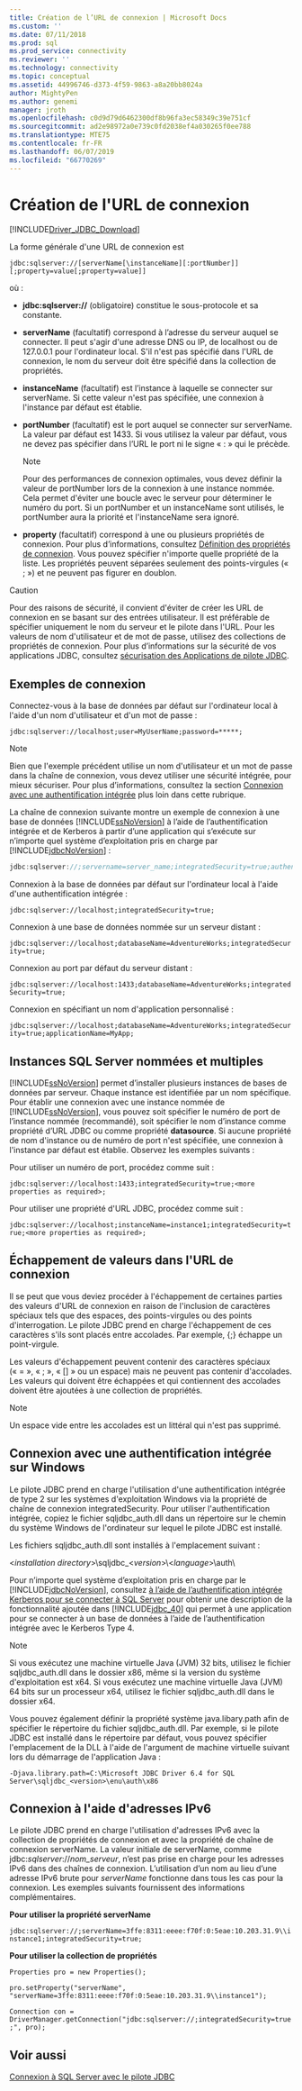 ```yaml
---
title: Création de l’URL de connexion | Microsoft Docs
ms.custom: ''
ms.date: 07/11/2018
ms.prod: sql
ms.prod_service: connectivity
ms.reviewer: ''
ms.technology: connectivity
ms.topic: conceptual
ms.assetid: 44996746-d373-4f59-9863-a8a20bb8024a
author: MightyPen
ms.author: genemi
manager: jroth
ms.openlocfilehash: c0d9d79d6462300df8b96fa3ec58349c39e751cf
ms.sourcegitcommit: ad2e98972a0e739c0fd2038ef4a030265f0ee788
ms.translationtype: MTE75
ms.contentlocale: fr-FR
ms.lasthandoff: 06/07/2019
ms.locfileid: "66770269"
---
```

# <a name="building-the-connection-url"></a>Création de l'URL de connexion
[!INCLUDE[Driver_JDBC_Download](../../includes/driver_jdbc_download.md)]

  La forme générale d'une URL de connexion est  
  
 `jdbc:sqlserver://[serverName[\instanceName][:portNumber]][;property=value[;property=value]]`  
  
 où :  
  
-   **jdbc:sqlserver://** (obligatoire) constitue le sous-protocole et sa constante.  
  
-   **serverName** (facultatif) correspond à l’adresse du serveur auquel se connecter. Il peut s'agir d'une adresse DNS ou IP, de localhost ou de 127.0.0.1 pour l'ordinateur local. S'il n'est pas spécifié dans l'URL de connexion, le nom du serveur doit être spécifié dans la collection de propriétés.  
  
-   **instanceName** (facultatif) est l’instance à laquelle se connecter sur serverName. Si cette valeur n'est pas spécifiée, une connexion à l'instance par défaut est établie.  
  
-   **portNumber** (facultatif) est le port auquel se connecter sur serverName. La valeur par défaut est 1433. Si vous utilisez la valeur par défaut, vous ne devez pas spécifier dans l’URL le port ni le signe « : » qui le précède.  
  
    > [!NOTE]  
    >  Pour des performances de connexion optimales, vous devez définir la valeur de portNumber lors de la connexion à une instance nommée. Cela permet d'éviter une boucle avec le serveur pour déterminer le numéro du port. Si un portNumber et un instanceName sont utilisés, le portNumber aura la priorité et l'instanceName sera ignoré.  
  
-   **property** (facultatif) correspond à une ou plusieurs propriétés de connexion. Pour plus d’informations, consultez [Définition des propriétés de connexion](../../connect/jdbc/setting-the-connection-properties.md). Vous pouvez spécifier n'importe quelle propriété de la liste. Les propriétés peuvent séparées seulement des points-virgules (« ; ») et ne peuvent pas figurer en doublon.  
  
> [!CAUTION]  
>  Pour des raisons de sécurité, il convient d'éviter de créer les URL de connexion en se basant sur des entrées utilisateur. Il est préférable de spécifier uniquement le nom du serveur et le pilote dans l'URL. Pour les valeurs de nom d'utilisateur et de mot de passe, utilisez des collections de propriétés de connexion. Pour plus d’informations sur la sécurité de vos applications JDBC, consultez [sécurisation des Applications de pilote JDBC](../../connect/jdbc/securing-jdbc-driver-applications.md).  
  
## <a name="connection-examples"></a>Exemples de connexion  
 Connectez-vous à la base de données par défaut sur l'ordinateur local à l'aide d'un nom d'utilisateur et d'un mot de passe :  
  
 `jdbc:sqlserver://localhost;user=MyUserName;password=*****;`  
  
> [!NOTE]  
>  Bien que l'exemple précédent utilise un nom d'utilisateur et un mot de passe dans la chaîne de connexion, vous devez utiliser une sécurité intégrée, pour mieux sécuriser. Pour plus d’informations, consultez la section [Connexion avec une authentification intégrée](#Connectingintegrated) plus loin dans cette rubrique.  
  
 La chaîne de connexion suivante montre un exemple de connexion à une base de données [!INCLUDE[ssNoVersion](../../includes/ssnoversion-md.md)] à l’aide de l’authentification intégrée et de Kerberos à partir d’une application qui s’exécute sur n’importe quel système d’exploitation pris en charge par [!INCLUDE[jdbcNoVersion](../../includes/jdbcnoversion_md.md)] :  
  
```java
jdbc:sqlserver://;servername=server_name;integratedSecurity=true;authenticationScheme=JavaKerberos  
```  
  
 Connexion à la base de données par défaut sur l'ordinateur local à l'aide d'une authentification intégrée :  
  
 `jdbc:sqlserver://localhost;integratedSecurity=true;`  
  
 Connexion à une base de données nommée sur un serveur distant :  
  
 `jdbc:sqlserver://localhost;databaseName=AdventureWorks;integratedSecurity=true;`  
  
 Connexion au port par défaut du serveur distant :  
  
 `jdbc:sqlserver://localhost:1433;databaseName=AdventureWorks;integratedSecurity=true;`  
  
 Connexion en spécifiant un nom d'application personnalisé :  
  
 `jdbc:sqlserver://localhost;databaseName=AdventureWorks;integratedSecurity=true;applicationName=MyApp;`  
  
## <a name="named-and-multiple-sql-server-instances"></a>Instances SQL Server nommées et multiples  
 [!INCLUDE[ssNoVersion](../../includes/ssnoversion-md.md)] permet d’installer plusieurs instances de bases de données par serveur. Chaque instance est identifiée par un nom spécifique. Pour établir une connexion avec une instance nommée de [!INCLUDE[ssNoVersion](../../includes/ssnoversion-md.md)], vous pouvez soit spécifier le numéro de port de l’instance nommée (recommandé), soit spécifier le nom d’instance comme propriété d’URL JDBC ou comme propriété **datasource**. Si aucune propriété de nom d'instance ou de numéro de port n'est spécifiée, une connexion à l'instance par défaut est établie. Observez les exemples suivants :  
  
 Pour utiliser un numéro de port, procédez comme suit :  
  
 `jdbc:sqlserver://localhost:1433;integratedSecurity=true;<more properties as required>;`  
  
 Pour utiliser une propriété d'URL JDBC, procédez comme suit :  
  
 `jdbc:sqlserver://localhost;instanceName=instance1;integratedSecurity=true;<more properties as required>;`  
  
## <a name="escaping-values-in-the-connection-url"></a>Échappement de valeurs dans l'URL de connexion  
 Il se peut que vous deviez procéder à l'échappement de certaines parties des valeurs d'URL de connexion en raison de l'inclusion de caractères spéciaux tels que des espaces, des points-virgules ou des points d'interrogation. Le pilote JDBC prend en charge l'échappement de ces caractères s'ils sont placés entre accolades. Par exemple, {;} échappe un point-virgule.  
  
 Les valeurs d'échappement peuvent contenir des caractères spéciaux (« = », « ; », « [] » ou un espace) mais ne peuvent pas contenir d'accolades. Les valeurs qui doivent être échappées et qui contiennent des accolades doivent être ajoutées à une collection de propriétés.  
  
> [!NOTE]  
>  Un espace vide entre les accolades est un littéral qui n'est pas supprimé.  
  
##  <a name="Connectingintegrated"></a> Connexion avec une authentification intégrée sur Windows  
 Le pilote JDBC prend en charge l'utilisation d'une authentification intégrée de type 2 sur les systèmes d'exploitation Windows via la propriété de chaîne de connexion integratedSecurity. Pour utiliser l'authentification intégrée, copiez le fichier sqljdbc_auth.dll dans un répertoire sur le chemin du système Windows de l'ordinateur sur lequel le pilote JDBC est installé.  
  
 Les fichiers sqljdbc_auth.dll sont installés à l'emplacement suivant :  
  
 \<*installation directory*>\sqljdbc_\<*version*>\\<*language*>\auth\  
  
 Pour n’importe quel système d’exploitation pris en charge par le [!INCLUDE[jdbcNoVersion](../../includes/jdbcnoversion_md.md)], consultez [à l’aide de l’authentification intégrée Kerberos pour se connecter à SQL Server](../../connect/jdbc/using-kerberos-integrated-authentication-to-connect-to-sql-server.md) pour obtenir une description de la fonctionnalité ajoutée dans [!INCLUDE[jdbc_40](../../includes/jdbc_40_md.md)] qui permet à une application pour se connecter à un base de données à l’aide de l’authentification intégrée avec le Kerberos Type 4.  
  
> [!NOTE]  
>  Si vous exécutez une machine virtuelle Java (JVM) 32 bits, utilisez le fichier sqljdbc_auth.dll dans le dossier x86, même si la version du système d'exploitation est x64. Si vous exécutez une machine virtuelle Java (JVM) 64 bits sur un processeur x64, utilisez le fichier sqljdbc_auth.dll dans le dossier x64.  
  
 Vous pouvez également définir la propriété système java.libary.path afin de spécifier le répertoire du fichier sqljdbc_auth.dll. Par exemple, si le pilote JDBC est installé dans le répertoire par défaut, vous pouvez spécifier l'emplacement de la DLL à l'aide de l'argument de machine virtuelle suivant lors du démarrage de l'application Java :  
  
 `-Djava.library.path=C:\Microsoft JDBC Driver 6.4 for SQL Server\sqljdbc_<version>\enu\auth\x86`  
  
## <a name="connecting-with-ipv6-addresses"></a>Connexion à l'aide d'adresses IPv6  
 Le pilote JDBC prend en charge l'utilisation d'adresses IPv6 avec la collection de propriétés de connexion et avec la propriété de chaîne de connexion serverName. La valeur initiale de serverName, comme jdbc:*sqlserver*://*nom_serveur*, n’est pas prise en charge pour les adresses IPv6 dans des chaînes de connexion. L’utilisation d’un nom au lieu d’une adresse IPv6 brute pour *serverName* fonctionne dans tous les cas pour la connexion. Les exemples suivants fournissent des informations complémentaires.  
  
 **Pour utiliser la propriété serverName**  
  
 `jdbc:sqlserver://;serverName=3ffe:8311:eeee:f70f:0:5eae:10.203.31.9\\instance1;integratedSecurity=true;`  
  
 **Pour utiliser la collection de propriétés**  
  
 `Properties pro = new Properties();`  
  
 `pro.setProperty("serverName", "serverName=3ffe:8311:eeee:f70f:0:5eae:10.203.31.9\\instance1");`  
  
 `Connection con = DriverManager.getConnection("jdbc:sqlserver://;integratedSecurity=true;", pro);`  
  
## <a name="see-also"></a>Voir aussi  
 [Connexion à SQL Server avec le pilote JDBC](../../connect/jdbc/connecting-to-sql-server-with-the-jdbc-driver.md)  
  
  
